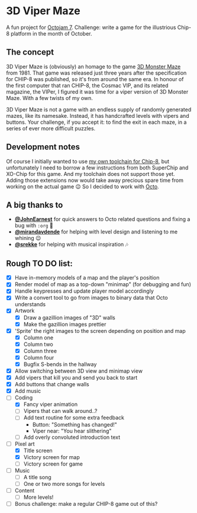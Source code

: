 # 3D Viper Maze

A fun project for [Octojam 7](https://itch.io/jam/octojam-7). Challenge: write a
game for the illustrious Chip-8 platform in the month of October.

## The concept

3D Viper Maze is (obviously) an homage to the game [3D Monster Maze](https://en.wikipedia.org/wiki/3D_Monster_Maze)
from 1981. That game was released just three years after the specification for
CHIP-8 was published, so it's from around the same era. In honour of the first
computer that ran CHIP-8, the Cosmac VIP, and its related magazine, the VIPer,
I figured it was time for a viper version of 3D Monster Maze. With a few twists
of my own.

3D Viper Maze is not a game with an endless supply of randomly generated mazes,
like its namesake. Instead, it has handcrafted levels with vipers and buttons.
Your challenge, if you accept it: to find the exit in each maze, in a series
of ever more difficult puzzles.

## Development notes

Of course I initially wanted to use [my own toolchain for Chip-8](https://github.com/Timendus/chip-8),
but unfortunately I need to borrow a few instructions from both SuperChip and
XO-Chip for this game. And my toolchain does not support those yet. Adding those
extensions now would take away precious spare time from working on the actual
game 😉 So I decided to work with [Octo](https://johnearnest.github.io/Octo/).

## A big thanks to

* **[@JohnEarnest](https://github.com/JohnEarnest)** for quick answers to Octo
  related questions and fixing a bug with `:org` 🐜
* **[@mirandavdende](https://github.com/mirandavdende)** for helping with level
  design and listening to me whining 😉
* **[@srekke](https://github.com/srekke)** for helping with musical inspiration
  🎶

## Rough TO DO list:

* [x] Have in-memory models of a map and the player's position
* [x] Render model of map as a top-down "minimap" (for debugging and fun)
* [x] Handle keypresses and update player model accordingly
* [x] Write a convert tool to go from images to binary data that Octo understands
* [x] Artwork
  * [x] Draw a gazillion images of "3D" walls
  * [x] Make the gazillion images prettier
* [x] 'Sprite' the right images to the screen depending on position and map
  * [x] Column one
  * [x] Column two
  * [x] Column three
  * [x] Column four
  * [x] Bugfix S-bends in the hallway
* [x] Allow switching between 3D view and minimap view
* [x] Add vipers that kill you and send you back to start
* [x] Add buttons that change walls
* [x] Add music
* [ ] Coding
  * [x] Fancy viper animation
  * [ ] Vipers that can walk around..?
  * [ ] Add text routine for some extra feedback
    * Button: "Something has changed!"
    * Viper near: "You hear slithering"
  * [ ] Add overly convoluted introduction text
* [ ] Pixel art
  * [x] Title screen
  * [x] Victory screen for map
  * [ ] Victory screen for game
* [ ] Music
  * [ ] A title song
  * [ ] One or two more songs for levels
* [ ] Content
  * [ ] More levels!
* [ ] Bonus challenge: make a regular CHIP-8 game out of this?

